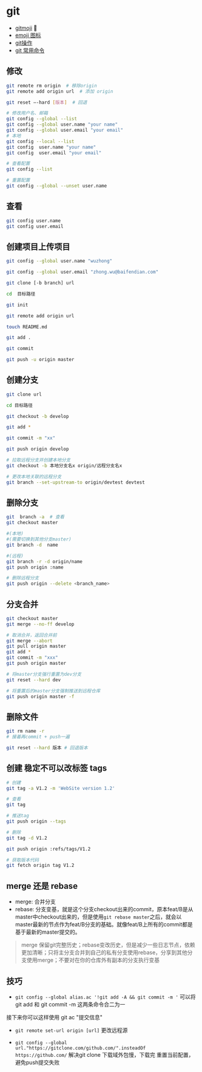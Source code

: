 # git

- [gitmoji](https://gitmoji.carloscuesta.me/) :art:
- [emoji 图标](https://github.com/scotch-io/All-Github-Emoji-Icons)
- [git操作](http://www.bootcss.com/p/git-guide/)
- [git 常用命令](https://juejin.im/post/5dbe7a476fb9a0207f1035d0?utm_source=gold_browser_extension)

## 修改

```sh
git remote rm origin  # 移除origin
git remote add origin url  # 添加 origin

git reset –-hard [版本]  # 回退

# 修改用户名、邮箱
git config --global --list
git config --global user.name "your name"
git config --global user.email "your email"
# 本地
git config --local --list
git config  user.name "your name"
git config  user.email "your email"

# 查看配置
git config --list

# 重置配置
git config --global --unset user.name

```

## 查看

```bash
git config user.name
git config user.email
```

## 创建项目上传项目

```bash
git config --global user.name "wuzhong"

git config --global user.email "zhong.wu@baifendian.com"

git clone [-b branch] url 

cd  目标路径

git init

git remote add origin url

touch README.md

git add .

git commit  

git push -u origin master
```

## 创建分支

```bash
git clone url

cd 目标路径

git checkout -b develop

git add *

git commit -m "xx"

git push origin develop

# 拉取远程分支并创建本地分支
git checkout -b 本地分支名x origin/远程分支名x

# 更改本地关联的远程分支
git branch --set-upstream-to origin/devtest devtest
```

## 删除分支

```bash
git  branch -a  # 查看
git checkout master

#(本地)
#(需要切换到其他分支master)
git branch -d  name

#(远程)
git branch -r -d origin/name
git push origin :name

# 删除远程分支
git push origin --delete <branch_name>
```

## 分支合并

```bash
git checkout master
git merge --no-ff develop

# 取消合并，返回合并前
git merge --abort
git pull origin master
git add *
git commit -m "xxx"
git push origin master

# 将master分支强行重置为dev分支
git reset --hard dev

# 将重置后的master分支强制推送到远程仓库
git push origin master -f
```

## 删除文件

```bash
git rm name -r
# 接着再commit + push一遍

git reset --hard 版本 # 回退版本
```

## 创建 稳定不可以改标签 tags

```bash
# 创建
git tag -a V1.2 -m 'WebSite version 1.2'

# 查看
git tag

# 推送tag
git push origin --tags

# 删除
git tag -d V1.2

git push origin :refs/tags/V1.2

# 获取版本代码
git fetch origin tag V1.2
```

## merge 还是 rebase

- merge: 合并分支
- rebase: 分支变基，就是这个分支checkout出来的commit，原本feat/B是从master中checkout出来的，但是使用`git rebase master`之后，就会以master最新的节点作为feat/B分支的基础。就像feat/B上所有的commit都是基于最新的master提交的。

> merge 保留git完整历史；rebase变改历史，但是减少一些日志节点，依赖更加清晰；只将主分支合并到自己的私有分支使用rebase，分享到其他分支使用merge；不要对在你的仓库外有副本的分支执行变基

## 技巧

- `git config --global alias.ac '!git add -A && git commit -m '` 可以将 git add 和 git commit -m 这两条命令合二为一

接下来你可以这样使用 git ac "提交信息"

- `git remote set-url origin [url]` 更改远程源

- `git config --global url."https://gitclone.com/github.com/".insteadOf https://github.com/` 解决git clone 下载域外包慢，下载完 重置当前配置，避免push提交失败
